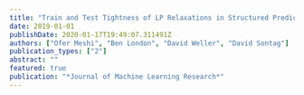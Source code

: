 ```yaml
---
title: "Train and Test Tightness of LP Relaxations in Structured Prediction"
date: 2019-01-01
publishDate: 2020-01-17T19:49:07.311491Z
authors: ["Ofer Meshi", "Ben London", "David Weller", "David Sontag"]
publication_types: ["2"]
abstract: ""
featured: true
publication: "*Journal of Machine Learning Research*"
---
```



